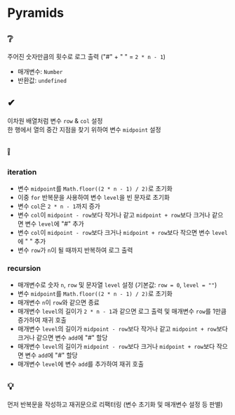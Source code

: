 # Pyramids

## ❔
주어진 숫자만큼의 횟수로 로그 출력 ("#" + " " = `2 * n - 1`)
- 매개변수: `Number`
- 반환값: `undefined`

## ✔
이차원 배열처럼 변수 `row` & `col` 설정  
한 행에서 열의 중간 지점을 찾기 위하여 변수 `midpoint` 설정

## ❕
### iteration
- 변수 `midpoint`를 `Math.floor((2 * n - 1) / 2)`로 초기화
- 이중 `for` 반복문을 사용하여 변수 `level`을 빈 문자로 초기화
- 변수 `col`은 `2 * n - 1`까지 증가
- 변수 `col`이 `midpoint - row`보다 작거나 같고 `midpoint + row`보다 크거나 같으면 변수 `level`에 "#" 추가
- 변수 `col`이 `midpoint - row`보다 크거나 `midpoint + row`보다 작으면 변수 `level`에 " " 추가
- 변수 `row`가 `n`이 될 때까지 반복하여 로그 출력

### recursion
- 매개변수로 숫자 `n`, `row` 및 문자열 `level` 설정 (기본값: `row = 0`, `level = ""`)
- 변수 `midpoint`를 `Math.floor((2 * n - 1) / 2)`로 초기화
- 매개변수 `n`이 `row`와 같으면 종료
- 매개변수 `level`의 길이가 `2 * n - 1`과 같으면 로그 출력 및 매개변수 `row`를 1만큼 증가하여 재귀 호출
- 매개변수 `level`의 길이가 `midpoint - row`보다 작거나 같고 `midpoint + row`보다 크거나 같으면 변수 `add`에 "#" 할당
- 매개변수 `level`의 길이가 `midpoint - row`보다 크거나 `midpoint + row`보다 작으면 변수 `add`에 "#" 할당
- 매개변수 `level`에 변수 `add`를 추가하여 재귀 호출

## 💡
먼저 반복문을 작성하고 재귀문으로 리팩터링 (변수 초기화 및 매개변수 설정 등 판별)
